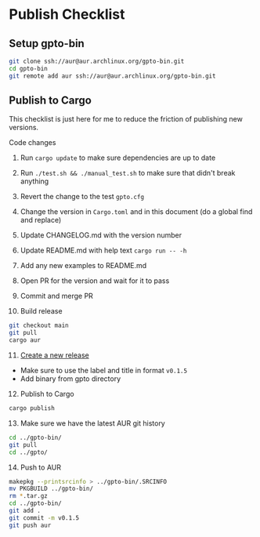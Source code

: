 # Publish Checklist

## Setup gpto-bin

```bash
git clone ssh://aur@aur.archlinux.org/gpto-bin.git
cd gpto-bin
git remote add aur ssh://aur@aur.archlinux.org/gpto-bin.git
```

## Publish to Cargo

This checklist is just here for me to reduce the friction of publishing new versions.

Code changes

1. Run `cargo update` to make sure dependencies are up to date
2. Run `./test.sh && ./manual_test.sh` to make sure that didn't break anything
3. Revert the change to the test `gpto.cfg`
4. Change the version in `Cargo.toml` and in this document (do a global find and replace)
5. Update CHANGELOG.md with the version number
6. Update README.md with help text `cargo run -- -h`
7. Add any new examples to README.md
8. Open PR for the version and wait for it to pass
9. Commit and merge PR

10. Build release

```bash
git checkout main
git pull
cargo aur
```

11. [Create a new release](https://github.com/alanvardy/gpto/releases/new)

- Make sure to use the label and title in format `v0.1.5`
- Add binary from gpto directory

12. Publish to Cargo

```bash
cargo publish
```

13. Make sure we have the latest AUR git history

```bash
cd ../gpto-bin/
git pull
cd ../gpto/
```

14. Push to AUR

```bash
makepkg --printsrcinfo > ../gpto-bin/.SRCINFO
mv PKGBUILD ../gpto-bin/
rm *.tar.gz
cd ../gpto-bin/
git add .
git commit -m v0.1.5
git push aur
```
